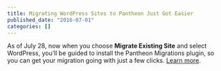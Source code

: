 ```yaml
---
title: Migrating WordPress Sites to Pantheon Just Got Easier
published_date: "2016-07-01"
categories: []
---
```

As of July 28, now when you choose **Migrate Existing Site** and select WordPress, you’ll be guided to install the Pantheon Migrations plugin, so you can get your migration going with just a few clicks. [Learn more](/guides/guided/).
